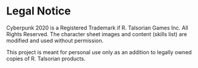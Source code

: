 # Legal Notice

Cyberpunk 2020 is a Registered Trademark if R. Talsorian Games Inc. All Rights Reserved.
The character sheet images and content (skills list) are modified and used without permission.

This project is meant for personal use only as an addition to legally owned copies of R. Talsorian products.
